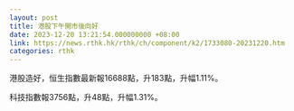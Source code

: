 ```yaml
---
layout: post
title: 港股下午開市後向好
date: 2023-12-20 13:21:54.000000000 +08:00
link: https://news.rthk.hk/rthk/ch/component/k2/1733080-20231220.htm
categories: rthk
---
```


港股造好，恒生指數最新報16688點，升183點，升幅1.11%。

科技指數報3756點，升48點，升幅1.31%。
